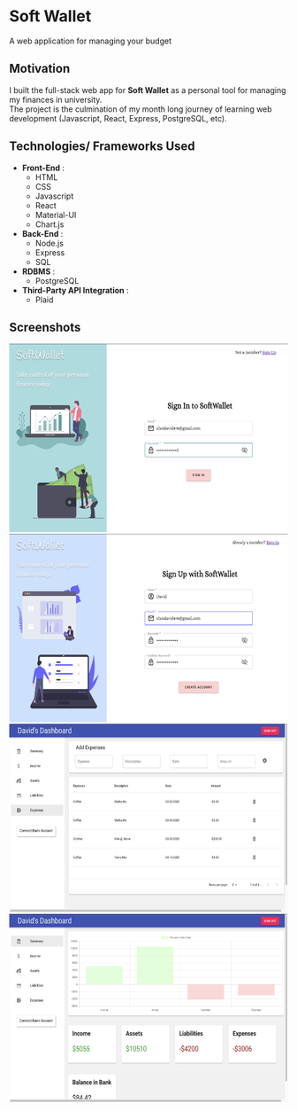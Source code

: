 # Soft Wallet
A web application for managing your budget

## Motivation 
  
  I built the full-stack web app for **Soft Wallet** as a personal tool for managing my finances in university. </br>
  The project is the culmination of my month long journey of learning web development (Javascript, React, Express, PostgreSQL, etc). </br> 

## Technologies/ Frameworks Used

  * **Front-End** :
     * HTML 
     * CSS
     * Javascript
     * React 
     * Material-UI
     * Chart.js 
   * **Back-End** :
     * Node.js
     * Express
     * SQL 
   * **RDBMS** :
     * PostgreSQL
   * **Third-Party API Integration** :
     * Plaid 
  

## Screenshots

<img src="./readme/signin-page.png" width="600" height="340"> 
<img src="./readme/signup-page.png" width="600" height="340"> 
<img src="./readme/dashboard-expenses.png" width="600" height="340">
<img src="./readme/dashboard-page.png" width="600" height="340">
